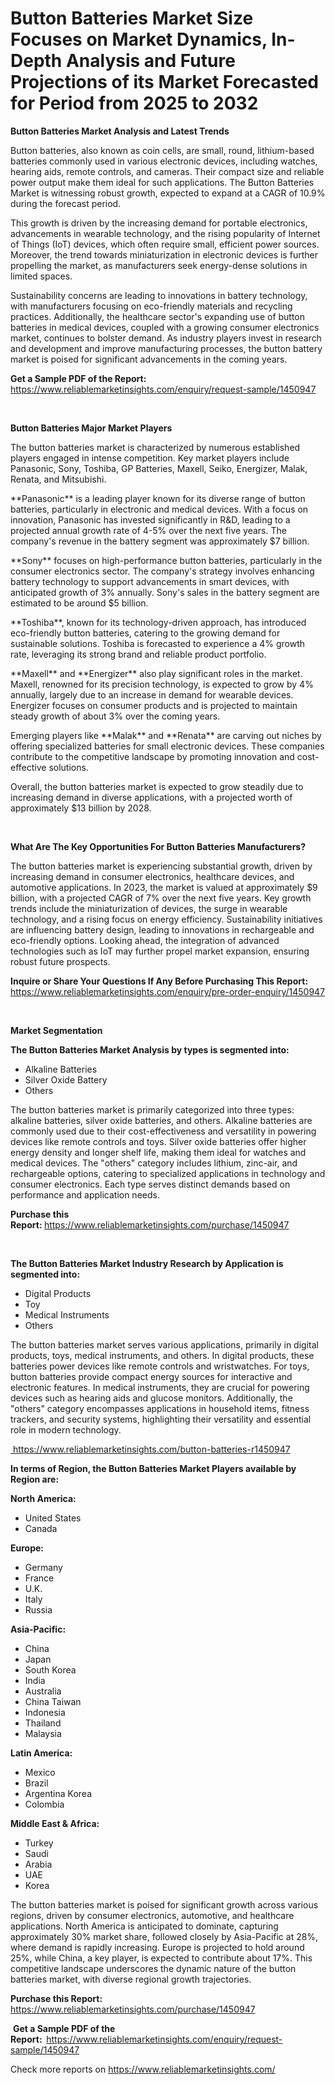 <p><h1>Button Batteries Market Size Focuses on Market Dynamics, In-Depth Analysis and Future Projections of its Market Forecasted for Period from 2025 to 2032</h1></p><p><strong>Button Batteries Market Analysis and Latest Trends</strong></p>
<p><p>Button batteries, also known as coin cells, are small, round, lithium-based batteries commonly used in various electronic devices, including watches, hearing aids, remote controls, and cameras. Their compact size and reliable power output make them ideal for such applications. The Button Batteries Market is witnessing robust growth, expected to expand at a CAGR of 10.9% during the forecast period. </p><p>This growth is driven by the increasing demand for portable electronics, advancements in wearable technology, and the rising popularity of Internet of Things (IoT) devices, which often require small, efficient power sources. Moreover, the trend towards miniaturization in electronic devices is further propelling the market, as manufacturers seek energy-dense solutions in limited spaces. </p><p>Sustainability concerns are leading to innovations in battery technology, with manufacturers focusing on eco-friendly materials and recycling practices. Additionally, the healthcare sector's expanding use of button batteries in medical devices, coupled with a growing consumer electronics market, continues to bolster demand. As industry players invest in research and development and improve manufacturing processes, the button battery market is poised for significant advancements in the coming years.</p></p>
<p><strong>Get a Sample PDF of the Report:&nbsp;</strong> <a href="https://www.reliablemarketinsights.com/enquiry/request-sample/1450947?utm_campaign=1948&utm_medium=2&utm_source=Github&utm_content=ia&utm_term=10022025&utm_id=button-batteries">https://www.reliablemarketinsights.com/enquiry/request-sample/1450947</a></p>
<p>&nbsp;</p>
<p><strong>Button Batteries Major Market Players</strong></p>
<p><p>The button batteries market is characterized by numerous established players engaged in intense competition. Key market players include Panasonic, Sony, Toshiba, GP Batteries, Maxell, Seiko, Energizer, Malak, Renata, and Mitsubishi.</p><p>**Panasonic** is a leading player known for its diverse range of button batteries, particularly in electronic and medical devices. With a focus on innovation, Panasonic has invested significantly in R&D, leading to a projected annual growth rate of 4-5% over the next five years. The company's revenue in the battery segment was approximately $7 billion.</p><p>**Sony** focuses on high-performance button batteries, particularly in the consumer electronics sector. The company's strategy involves enhancing battery technology to support advancements in smart devices, with anticipated growth of 3% annually. Sony's sales in the battery segment are estimated to be around $5 billion.</p><p>**Toshiba**, known for its technology-driven approach, has introduced eco-friendly button batteries, catering to the growing demand for sustainable solutions. Toshiba is forecasted to experience a 4% growth rate, leveraging its strong brand and reliable product portfolio.</p><p>**Maxell** and **Energizer** also play significant roles in the market. Maxell, renowned for its precision technology, is expected to grow by 4% annually, largely due to an increase in demand for wearable devices. Energizer focuses on consumer products and is projected to maintain steady growth of about 3% over the coming years.</p><p>Emerging players like **Malak** and **Renata** are carving out niches by offering specialized batteries for small electronic devices. These companies contribute to the competitive landscape by promoting innovation and cost-effective solutions.</p><p>Overall, the button batteries market is expected to grow steadily due to increasing demand in diverse applications, with a projected worth of approximately $13 billion by 2028.</p></p>
<p>&nbsp;</p>
<p><strong>What Are The Key Opportunities For Button Batteries Manufacturers?</strong></p>
<p><p>The button batteries market is experiencing substantial growth, driven by increasing demand in consumer electronics, healthcare devices, and automotive applications. In 2023, the market is valued at approximately $9 billion, with a projected CAGR of 7% over the next five years. Key growth trends include the miniaturization of devices, the surge in wearable technology, and a rising focus on energy efficiency. Sustainability initiatives are influencing battery design, leading to innovations in rechargeable and eco-friendly options. Looking ahead, the integration of advanced technologies such as IoT may further propel market expansion, ensuring robust future prospects.</p></p>
<p><strong>Inquire or Share Your Questions If Any Before Purchasing This Report:</strong> <a href="https://www.reliablemarketinsights.com/enquiry/pre-order-enquiry/1450947?utm_campaign=1948&utm_medium=2&utm_source=Github&utm_content=ia&utm_term=10022025&utm_id=button-batteries">https://www.reliablemarketinsights.com/enquiry/pre-order-enquiry/1450947</a></p>
<p>&nbsp;</p>
<p><strong>Market Segmentation</strong></p>
<p><strong>The Button Batteries Market Analysis by types is segmented into:</strong></p>
<p><ul><li>Alkaline Batteries</li><li>Silver Oxide Battery</li><li>Others</li></ul></p>
<p><p>The button batteries market is primarily categorized into three types: alkaline batteries, silver oxide batteries, and others. Alkaline batteries are commonly used due to their cost-effectiveness and versatility in powering devices like remote controls and toys. Silver oxide batteries offer higher energy density and longer shelf life, making them ideal for watches and medical devices. The "others" category includes lithium, zinc-air, and rechargeable options, catering to specialized applications in technology and consumer electronics. Each type serves distinct demands based on performance and application needs.</p></p>
<p><strong>Purchase this Report:&nbsp;</strong><a href="https://www.reliablemarketinsights.com/purchase/1450947?utm_campaign=1948&utm_medium=2&utm_source=Github&utm_content=ia&utm_term=10022025&utm_id=button-batteries">https://www.reliablemarketinsights.com/purchase/1450947</a></p>
<p>&nbsp;</p>
<p><strong>The Button Batteries Market Industry Research by Application is segmented into:</strong></p>
<p><ul><li>Digital Products</li><li>Toy</li><li>Medical Instruments</li><li>Others</li></ul></p>
<p><p>The button batteries market serves various applications, primarily in digital products, toys, medical instruments, and others. In digital products, these batteries power devices like remote controls and wristwatches. For toys, button batteries provide compact energy sources for interactive and electronic features. In medical instruments, they are crucial for powering devices such as hearing aids and glucose monitors. Additionally, the "others" category encompasses applications in household items, fitness trackers, and security systems, highlighting their versatility and essential role in modern technology.</p></p>
<p><a href="https://www.reliablemarketinsights.com/button-batteries-r1450947?utm_campaign=1948&utm_medium=2&utm_source=Github&utm_content=ia&utm_term=10022025&utm_id=button-batteries">&nbsp;https://www.reliablemarketinsights.com/button-batteries-r1450947</a></p>
<p><strong>In terms of Region, the Button Batteries Market Players available by Region are:</strong></p>
<p>
    <p> <strong> North America: </strong>
        <ul>
            <li>United States</li>
            <li>Canada</li>
        </ul>
        </p> 
    <p> <strong> Europe: </strong>
        <ul>
            <li>Germany</li>
            <li>France</li>
            <li>U.K.</li>
            <li>Italy</li>
            <li>Russia</li>
        </ul>
        </p> 
    <p> <strong> Asia-Pacific: </strong>
        <ul>
            <li>China</li>
            <li>Japan</li>
            <li>South Korea</li>
            <li>India</li>
            <li>Australia</li>
            <li>China Taiwan</li>
            <li>Indonesia</li>
            <li>Thailand</li>
            <li>Malaysia</li>
        </ul>
        </p> 
    <p> <strong> Latin America: </strong>
        <ul>
            <li>Mexico</li>
            <li>Brazil</li>
            <li>Argentina Korea</li>
            <li>Colombia</li>
        </ul>
        </p> 
    <p> <strong> Middle East & Africa: </strong>
        <ul>
            <li>Turkey</li>
            <li>Saudi</li>
            <li>Arabia</li>
            <li>UAE</li>
            <li>Korea</li>
        </ul>
    </p>
    </p>
<p><p>The button batteries market is poised for significant growth across various regions, driven by consumer electronics, automotive, and healthcare applications. North America is anticipated to dominate, capturing approximately 30% market share, followed closely by Asia-Pacific at 28%, where demand is rapidly increasing. Europe is projected to hold around 25%, while China, a key player, is expected to contribute about 17%. This competitive landscape underscores the dynamic nature of the button batteries market, with diverse regional growth trajectories.</p></p>
<p><strong>Purchase this Report: </strong><a href="https://www.reliablemarketinsights.com/purchase/1450947?utm_campaign=1948&utm_medium=2&utm_source=Github&utm_content=ia&utm_term=10022025&utm_id=button-batteries">https://www.reliablemarketinsights.com/purchase/1450947</a></p>
<p>&nbsp;<strong>Get a Sample PDF of the Report:&nbsp;&nbsp;</strong><a href="https://www.reliablemarketinsights.com/enquiry/request-sample/1450947?utm_campaign=1948&utm_medium=2&utm_source=Github&utm_content=ia&utm_term=10022025&utm_id=button-batteries">https://www.reliablemarketinsights.com/enquiry/request-sample/1450947</a></p>
<p><strong></strong></p>
<p>Check more reports on <a href="https://www.reliablemarketinsights.com/?utm_campaign=1948&utm_medium=2&utm_source=Github&utm_content=ia&utm_term=10022025&utm_id=button-batteries">https://www.reliablemarketinsights.com/</a></p>